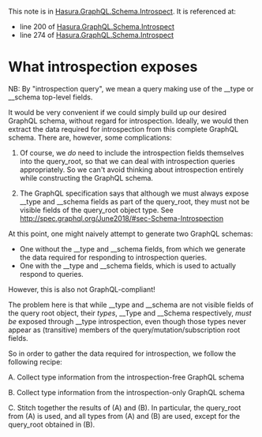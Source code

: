 This note is in [Hasura.GraphQL.Schema.Introspect](https://github.com/hasura/graphql-engine/blob/master/server/src-lib/Hasura/GraphQL/Schema/Introspect.hs#L152).
It is referenced at:
  - line 200 of [Hasura.GraphQL.Schema.Introspect](https://github.com/hasura/graphql-engine/blob/master/server/src-lib/Hasura/GraphQL/Schema/Introspect.hs#L200)
  - line 274 of [Hasura.GraphQL.Schema.Introspect](https://github.com/hasura/graphql-engine/blob/master/server/src-lib/Hasura/GraphQL/Schema/Introspect.hs#L274)

# What introspection exposes

NB: By "introspection query", we mean a query making use of the __type or
__schema top-level fields.

It would be very convenient if we could simply build up our desired GraphQL
schema, without regard for introspection. Ideally, we would then extract the
data required for introspection from this complete GraphQL schema. There are,
however, some complications:

1. Of course, we _do_ need to include the introspection fields themselves into
   the query_root, so that we can deal with introspection queries
   appropriately. So we can't avoid thinking about introspection entirely while
   constructing the GraphQL schema.

2. The GraphQL specification says that although we must always expose __type and
   __schema fields as part of the query_root, they must not be visible fields of
   the query_root object type. See
   http://spec.graphql.org/June2018/#sec-Schema-Introspection

At this point, one might naively attempt to generate two GraphQL schemas:

- One without the __type and __schema fields, from which we generate the data
  required for responding to introspection queries.
- One with the __type and __schema fields, which is used to actually respond to
  queries.

However, this is also not GraphQL-compliant!

The problem here is that while __type and __schema are not visible fields of the
query root object, their *types*, __Type and __Schema respectively, *must be*
exposed through __type introspection, even though those types never appear as
(transitive) members of the query/mutation/subscription root fields.

So in order to gather the data required for introspection, we follow the
following recipe:

A. Collect type information from the introspection-free GraphQL schema

B. Collect type information from the introspection-only GraphQL schema

C. Stitch together the results of (A) and (B). In particular, the query_root
from (A) is used, and all types from (A) and (B) are used, except for the
query_root obtained in (B).
